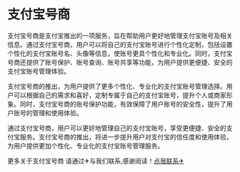 # 支付宝号商

支付宝号商是支付宝推出的一项服务，旨在帮助用户更好地管理支付宝账号及相关信息。通过支付宝号商，用户可以将自己的支付宝账号进行个性化定制，包括设置个性化的支付宝账号名、头像等信息，使账号更具个性化和专业化。同时，支付宝号商还提供了账号保护、账号查询、账号共享等功能，为用户提供更便捷、安全的支付宝账号管理体验。

支付宝号商的推出，为用户提供了更多个性化、专业化的支付宝账号管理选择。用户可以根据自己的需求和喜好，定制专属于自己的支付宝账号，提升个人或商家形象。同时，支付宝号商的账号保护功能，有效保障了用户账号的安全性，提升了用户账号的管理和使用体验。

通过支付宝号商，用户可以更好地管理自己的支付宝账号，享受更便捷、安全的支付宝服务。支付宝号商的推出，将进一步提升用户对支付宝的信任度和使用体验，为用户提供更加个性化、专业化的支付宝账号管理服务。

更多关于支付宝号商 请通过✈与我们联系,感谢阅读！[点我联系✈](https://www.G208.com)